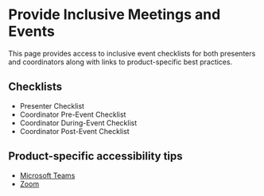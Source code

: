 # Provide Inclusive Meetings and Events

This page provides access to inclusive event checklists for both presenters and coordinators along with links to product-specific best practices.

## Checklists

- Presenter Checklist
- Coordinator Pre-Event Checklist
- Coordinator During-Event Checklist
- Coordinator Post-Event Checklist

## Product-specific accessibility tips
- [Microsoft Teams](https://support.microsoft.com/en-us/office/accessibility-tips-for-inclusive-microsoft-teams-meetings-and-live-events-fa0cb694-0fcd-4019-b67c-8270ea4e0c54)
- [Zoom](https://blog.zoom.us/host-more-accessible-meetings/)
